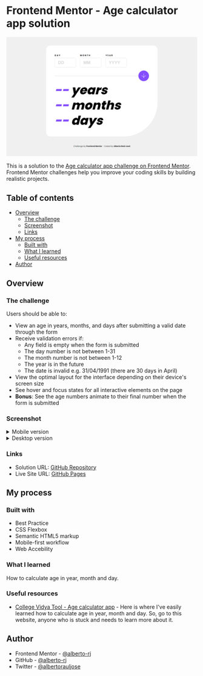 # Frontend Mentor - Age calculator app solution

![Desktop version screenshot](./design/solution-desktop.png)

This is a solution to the [Age calculator app challenge on Frontend Mentor](https://www.frontendmentor.io/challenges/age-calculator-app-dF9DFFpj-Q). Frontend Mentor challenges help you improve your coding skills by building realistic projects.

## Table of contents

- [Overview](#overview)
  - [The challenge](#the-challenge)
  - [Screenshot](#screenshot)
  - [Links](#links)
- [My process](#my-process)
  - [Built with](#built-with)
  - [What I learned](#what-i-learned)
  - [Useful resources](#useful-resources)
- [Author](#author)

## Overview

### The challenge

Users should be able to:

- View an age in years, months, and days after submitting a valid date through the form
- Receive validation errors if:
  - Any field is empty when the form is submitted
  - The day number is not between 1-31
  - The month number is not between 1-12
  - The year is in the future
  - The date is invalid e.g. 31/04/1991 (there are 30 days in April)
- View the optimal layout for the interface depending on their device's screen size
- See hover and focus states for all interactive elements on the page
- **Bonus**: See the age numbers animate to their final number when the form is submitted

### Screenshot

<details>
  <summary>Mobile version</summary>
  <img alt="Mobile version screenshot" src="./design/solution-mobile.png">
</details>

<details>
  <summary>Desktop version</summary>
  <img alt="Desktop version screenshot" src="./design/solution-desktop.png">
</details>

### Links

- Solution URL: [GitHub Repository](https://github.com/alberto-rj/age-calculator-app)
- Live Site URL: [GitHub Pages](https://alberto-rj.github.io/age-calculator-app)

## My process

### Built with

- Best Practice
- CSS Flexbox
- Semantic HTML5 markup
- Mobile-first workflow
- Web Accebility

### What I learned

How to calculate age in year, month and day.

### Useful resources

- [College Vidya Tool - Age calculator app](https://collegevidya.com/tool/age-calculator) - Here is where I've easily learned how to calculate age in year, month and day. So, go to this website, anyone who is stuck and needs to learn more about it.

## Author

- Frontend Mentor - [@alberto-rj](https://www.frontendmentor.io/profile/alberto-rj)
- GitHub - [@alberto-rj](https://www.github.com/alberto-rj.com)
- Twitter - [@albertorauljose](https://www.twitter.com/albertorauljose)
